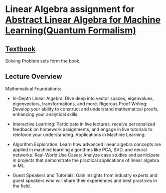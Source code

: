 # Linear Algebra assignment for [Abstract Linear Algebra for Machine Learning(Quantum Formalism)](https://quantumformalism.com/abstract-linear-algebra-for-ml)
## [Textbook](https://www.cis.upenn.edu/~jean/math-deep.pdf)
Solving Problem sets form the book.

## Lecture Overview

Mathematical Foundations:

* In-Depth Linear Algebra: Dive deep into vector spaces, eigenvalues, eigenvectors, transformations, and more.
Rigorous Proof Writing: Develop your ability to construct and understand mathematical proofs, enhancing your analytical skills.
* Interactive Learning: Participate in live lectures, receive personalized feedback on homework assignments, and engage in live tutorials to reinforce your understanding.
Applications in Machine Learning:

* Algorithm Exploration: Learn how advanced linear algebra concepts are applied in machine learning algorithms like PCA, SVD, and neural networks.
Real-World Use Cases: Analyze case studies and participate in projects that demonstrate the practical applications of linear algebra in ML.
* Guest Speakers and Tutorials: Gain insights from industry experts and guest speakers who will share their experiences and best practices in the field.
